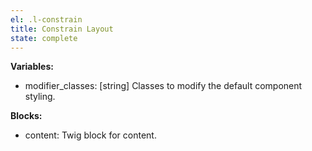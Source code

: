 ```yaml
---
el: .l-constrain
title: Constrain Layout
state: complete
---
```


__Variables:__
* modifier_classes: [string] Classes to modify the default component styling.

__Blocks:__
* content: Twig block for content.
